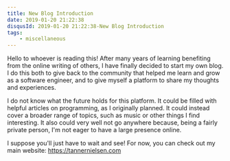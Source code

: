 ```yaml
---
title: New Blog Introduction
date: 2019-01-20 21:22:38
disqusId: 2019-01-20 21:22:38-New Blog Introduction
tags:
	- miscellaneous
---
```


Hello to whoever is reading this!  After many years of learning benefiting from the online writing of others, I have finally decided to start my own blog.  I do this both to give back to the community that helped me learn and grow as a software engineer, and to give myself a platform to share my thoughts and experiences.

I do not know what the future holds for this platform.  It could be filled with helpful articles on programming, as I originally planned.  It could instead cover a broader range of topics, such as music or other things I find interesting.  It also could very well not go anywhere because, being a fairly private person, I'm not eager to have a large presence online.

I suppose you'll just have to wait and see!  For now, you can check out my main website:  https://tannernielsen.com